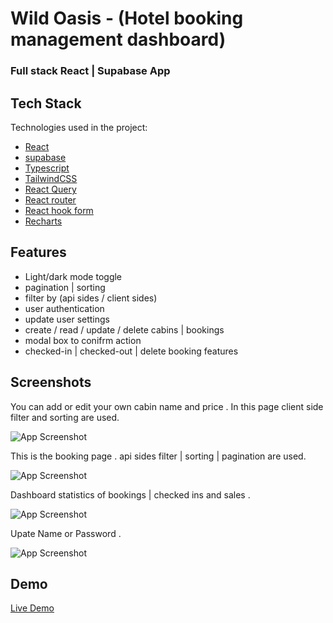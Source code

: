 # Wild Oasis - (Hotel booking management dashboard)

### Full stack React | Supabase App

## Tech Stack

Technologies used in the project:

- [React](https://react.dev/)
- [supabase](https://supabase.com/)
- [Typescript](https://www.typescriptlang.org/)
- [TailwindCSS](https://tailwindcss.com/)
- [React Query](https://tanstack.com/query/latest/)
- [React router](https://reactrouter.com/en/main)
- [React hook form ](https://react-hook-form.com/)
- [Recharts](https://recharts.org/)

## Features

- Light/dark mode toggle
- pagination | sorting
- filter by (api sides / client sides)
- user authentication
- update user settings
- create / read / update / delete cabins | bookings
- modal box to conifrm action
- checked-in | checked-out | delete booking features

## Screenshots

You can add or edit your own cabin name and price .
In this page client side filter and sorting are used.

![App Screenshot](<https://gmcbpoevhicvdrpjtdpc.supabase.co/storage/v1/object/public/imgs/mobile%20(1).png>)

This is the booking page .
api sides filter | sorting | pagination are used.

![App Screenshot](https://gmcbpoevhicvdrpjtdpc.supabase.co/storage/v1/object/public/imgs/booking.png)

Dashboard statistics of bookings | checked ins and sales .

![App Screenshot](https://gmcbpoevhicvdrpjtdpc.supabase.co/storage/v1/object/public/imgs/darkmode.png)

Upate Name or Password .

![App Screenshot](https://gmcbpoevhicvdrpjtdpc.supabase.co/storage/v1/object/public/imgs/updateuser.png)

## Demo

[Live Demo](https://wild-oasis-plum.vercel.app/)
